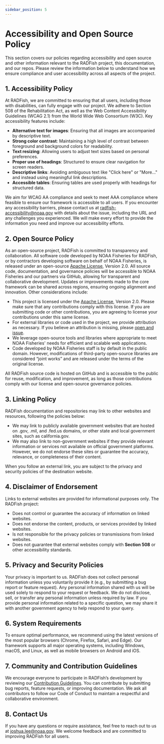 ```yaml
---
sidebar_position: 5
---
```


# Accessibility and Open Source Policy

This section covers our policies regarding accessibility and open source and other information relevant to the RADFish project, this documentation, and our repos. Please review the information below to understand how we ensure compliance and user accessibility across all aspects of the project.

## 1\. Accessibility Policy

At RADFish, we are committed to ensuring that all users, including those with disabilities, can fully engage with our project. We adhere to Section 508 of the Rehabilitation Act, as well as the Web Content Accessibility Guidelines (WCAG 2.1) from the World Wide Web Consortium (W3C). Key accessibility features include:

- **Alternative text for images**: Ensuring that all images are accompanied by descriptive text.
- **Strong color contrast**: Maintaining a high level of contrast between foreground and background colors for readability.
- **Text resizing**: Allowing users to adjust text sizes based on personal preferences.
- **Proper use of headings**: Structured to ensure clear navigation for screen readers.
- **Descriptive links**: Avoiding ambiguous text like "Click here" or "More..." and instead using meaningful link descriptions.
- **Accessible tables**: Ensuring tables are used properly with headings for structured data.

We aim for WCAG AA compliance and seek to meet AAA compliance where feasible to ensure our framework is accessible to all users. If you encounter any accessibility barriers, please contact us at radfish-accessibility@noaa.gov with details about the issue, including the URL and any challenges you experienced. We will make every effort to provide the information you need and improve our accessibility efforts.

## 2\. Open Source Policy

As an open-source project, RADFish is committed to transparency and collaboration. All software code developed by NOAA Fisheries for RADFish, or by contractors developing software on behalf of NOAA Fisheries, is released under an open-source [Apache License](https://opensource.org/license/apache-2-0/), Version 2.0. All source code, documentation, and governance policies will be accessible to NOAA Fisheries and our partners via GitHub, allowing for transparent and collaborative development. Updates or improvements made to the core framework can be shared across regions, ensuring ongoing alignment and innovation. Other considerations include:

- This project is licensed under the [Apache License](https://opensource.org/license/apache-2-0/), Version 2.0. Please make sure that any contributions comply with this license. If you are submitting code or other contributions, you are agreeing to license your contributions under this same license.
- For external libraries or code used in the project, we provide attribution as necessary. If you believe an attribution is missing, please [open and issue](https://github.com/NMFS-RADFish/radfish/issues).
- We leverage open-source tools and libraries where appropriate to meet NOAA Fisheries' needs for efficient and scalable web applications.
- Code developed by NOAA Fisheries staff is by default in the public domain. However, modifications of third-party open-source libraries are considered “joint works” and are released under the terms of the original license.

All RADFish source code is hosted on GitHub and is accessible to the public for reuse, modification, and improvement, as long as those contributions comply with our license and open-source governance policies.

## 3\. Linking Policy

RADFish documentation and repositories may link to other websites and resources, following the policies below:

- We may link to publicly available government websites that are hosted on .gov, .mil, and .fed.us domains, or other state and local government sites, such as california.gov.
- We may also link to non-government websites if they provide relevant information or services not available on official government platforms. However, we do not endorse these sites or guarantee the accuracy, relevance, or completeness of their content.

When you follow an external link, you are subject to the privacy and security policies of the destination website.

## 4\. Disclaimer of Endorsement

Links to external websites are provided for informational purposes only. The RADFish project:

- Does not control or guarantee the accuracy of information on linked websites.
- Does not endorse the content, products, or services provided by linked websites.
- Is not responsible for the privacy policies or transmissions from linked websites.
- Does not guarantee that external websites comply with **Section 508** or other accessibility standards.

## 5\. Privacy and Security Policies

Your privacy is important to us. RADFish does not collect personal information unless you voluntarily provide it (e.g., by submitting a bug report or feature request). Any personal information shared with us will be used solely to respond to your request or feedback. We do not disclose, sell, or transfer any personal information unless required by law. If you provide personal information related to a specific question, we may share it with another government agency to help respond to your query.

## 6\. System Requirements

To ensure optimal performance, we recommend using the latest versions of the most popular browsers (Chrome, Firefox, Safari, and Edge). Our framework supports all major operating systems, including Windows, macOS, and Linux, as well as mobile browsers on Android and iOS.

## 7\. Community and Contribution Guidelines

We encourage everyone to participate in RADFish’s development by reviewing our [Contribution Guidelines](https://nmfs-radfish.github.io/radfish/about/contribute). You can contribute by submitting bug reports, feature requests, or improving documentation. We ask all contributors to follow our Code of Conduct to maintain a respectful and collaborative environment.

## 8\. Contact Us

If you have any questions or require assistance, feel free to reach out to us at [joshua.lee@noaa.gov](mailto:joshua.lee@noaa.gov). We welcome feedback and are committed to improving RADFish for all users.
